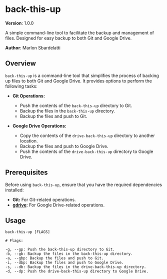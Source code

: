 # back-this-up

**Version**: 1.0.0

A simple command-line tool to facilitate the backup and management of files. Designed for easy backup to both Git and Google Drive.

**Author**: Marlon Sbardelatti

## Overview

`back-this-up` is a command-line tool that simplifies the process of backing up files to both Git and Google Drive. It provides options to perform the following tasks:

- **Git Operations:**
  - Push the contents of the `back-this-up` directory to Git.
  - Backup the files in the `back-this-up` directory.
  - Backup the files and push to Git.

- **Google Drive Operations:**
  - Copy the contents of the `drive-back-this-up` directory to another location.
  - Backup the files and push to Google Drive.
  - Push the contents of the `drive-back-this-up` directory to Google Drive.

## Prerequisites

Before using `back-this-up`, ensure that you have the required dependencies installed:

- **Git:** For Git-related operations.
- **[gdrive](https://github.com/gdrive-org/gdrive):** For Google Drive-related operations.

## Usage

```shell
back-this-up [FLAGS]

# Flags:

-g, --gp: Push the back-this-up directory to Git.
-b, --gb: Backup the files in the back-this-up directory.
-a, --gbp: Backup the files and push to Git.
-i, --dbp: Backup the files and push to Google Drive.
-s, --db: Backup the files in the drive-back-this-up directory.
-d, --dp: Push the drive-back-this-up directory to Google Drive.
